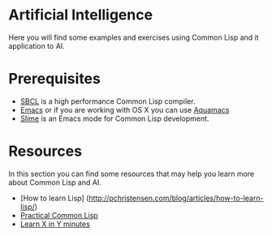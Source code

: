 # Artificial Intelligence 
Here you will find some examples and exercises using Common Lisp and it application to AI.

# Prerequisites
- [SBCL](http://www.sbcl.org/) is a high performance Common Lisp compiler.
- [Emacs](https://www.gnu.org/software/emacs/) or if you are working with OS X you can use [Aquamacs](http://aquamacs.org/)
- [Slime](https://common-lisp.net/project/slime/) is an Emacs mode for Common Lisp development.

# Resources
In this section you can find some resources that may help you learn more about Common Lisp and AI.
- [How to learn Lisp] (http://pchristensen.com/blog/articles/how-to-learn-lisp/)
- [Practical Common Lisp](http://www.gigamonkeys.com/book/)
- [Learn X in Y minutes](https://learnxinyminutes.com/docs/common-lisp/)
